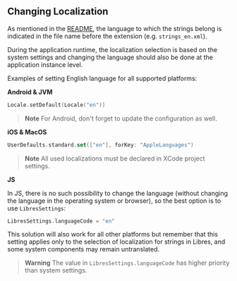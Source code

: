 ## Changing Localization

As mentioned in the [README](../README.md#strings), the language to which the strings belong
is indicated in the file name before the extension (e.g. `strings_en.xml`).

During the application runtime, the localization selection is based on the system settings
and changing the language should also be done at the application instance level.

Examples of setting English language for all supported platforms:

**Android & JVM**
```kotlin
Locale.setDefault(Locale("en"))
```
> **Note**
> For Android, don't forget to update the configuration as well.

**iOS & MacOS**
```swift
UserDefaults.standard.set(["en"], forKey: "AppleLanguages")
```
> **Note**
> All used localizations must be declared in XCode project settings.

**JS**

In JS, there is no such possibility to change the language (without changing the language in the operating system or browser),
so the best option is to use `LibresSettings`:

```kotlin
LibresSettings.languageCode = "en"
```

This solution will also work for all other platforms but remember that this setting applies
only to the selection of localization for strings in Libres, and some
system components may remain untranslated.
> **Warning**
> The value in `LibresSettings.languageCode` has higher priority than system settings.